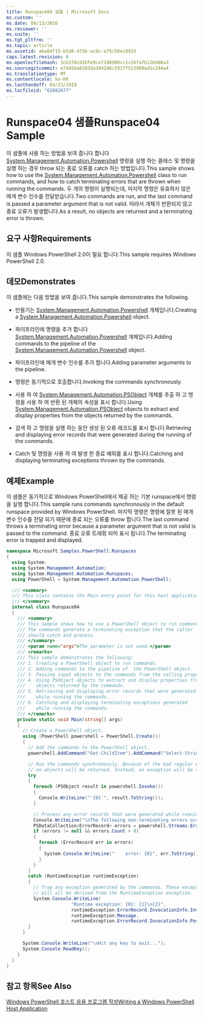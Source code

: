 ```yaml
---
title: Runspace04 샘플 | Microsoft Docs
ms.custom: ''
ms.date: 09/13/2016
ms.reviewer: ''
ms.suite: ''
ms.tgt_pltfrm: ''
ms.topic: article
ms.assetid: a6a04f15-b5d8-475b-ac9c-e75c58ec8933
caps.latest.revision: 8
ms.openlocfilehash: 3cb370cd1bfe9ce7198980cc1c26fafb126d00a3
ms.sourcegitcommit: e7445ba8203da304286c591ff513900ad1c244a4
ms.translationtype: MT
ms.contentlocale: ko-KR
ms.lasthandoff: 04/23/2019
ms.locfileid: "62082677"
---
```

# <a name="runspace04-sample"></a><span data-ttu-id="fba23-102">Runspace04 샘플</span><span class="sxs-lookup"><span data-stu-id="fba23-102">Runspace04 Sample</span></span>

<span data-ttu-id="fba23-103">이 샘플에 사용 하는 방법을 보여 줍니다 합니다 [System.Management.Automation.Powershell](/dotnet/api/system.management.automation.powershell) 명령을 실행 하는 클래스 및 명령을 실행 하는 경우 throw 되는 종료 오류를 catch 하는 방법입니다.</span><span class="sxs-lookup"><span data-stu-id="fba23-103">This sample shows how to use the [System.Management.Automation.Powershell](/dotnet/api/system.management.automation.powershell) class to run commands, and how to catch terminating errors that are thrown when running the commands.</span></span> <span data-ttu-id="fba23-104">두 개의 명령이 실행되는데, 마지막 명령은 유효하지 않은 매개 변수 인수를 전달받습니다.</span><span class="sxs-lookup"><span data-stu-id="fba23-104">Two commands are run, and the last command is passed a parameter argument that is not valid.</span></span> <span data-ttu-id="fba23-105">따라서 개체가 반환되지 않고 종료 오류가 발생합니다.</span><span class="sxs-lookup"><span data-stu-id="fba23-105">As a result, no objects are returned and a terminating error is thrown.</span></span>

## <a name="requirements"></a><span data-ttu-id="fba23-106">요구 사항</span><span class="sxs-lookup"><span data-stu-id="fba23-106">Requirements</span></span>

<span data-ttu-id="fba23-107">이 샘플 Windows PowerShell 2.0이 필요 합니다.</span><span class="sxs-lookup"><span data-stu-id="fba23-107">This sample requires Windows PowerShell 2.0.</span></span>

## <a name="demonstrates"></a><span data-ttu-id="fba23-108">데모</span><span class="sxs-lookup"><span data-stu-id="fba23-108">Demonstrates</span></span>

<span data-ttu-id="fba23-109">이 샘플에는 다음 방법을 보여 줍니다.</span><span class="sxs-lookup"><span data-stu-id="fba23-109">This sample demonstrates the following.</span></span>

- <span data-ttu-id="fba23-110">만들기는 [System.Management.Automation.Powershell](/dotnet/api/system.management.automation.powershell) 개체입니다.</span><span class="sxs-lookup"><span data-stu-id="fba23-110">Creating a [System.Management.Automation.Powershell](/dotnet/api/system.management.automation.powershell) object.</span></span>

- <span data-ttu-id="fba23-111">파이프라인에 명령을 추가 합니다 [System.Management.Automation.Powershell](/dotnet/api/system.management.automation.powershell) 개체입니다.</span><span class="sxs-lookup"><span data-stu-id="fba23-111">Adding commands to the pipeline of the [System.Management.Automation.Powershell](/dotnet/api/system.management.automation.powershell) object.</span></span>

- <span data-ttu-id="fba23-112">파이프라인에 매개 변수 인수를 추가 합니다.</span><span class="sxs-lookup"><span data-stu-id="fba23-112">Adding parameter arguments to the pipeline.</span></span>

- <span data-ttu-id="fba23-113">명령은 동기적으로 호출합니다.</span><span class="sxs-lookup"><span data-stu-id="fba23-113">Invoking the commands synchronously.</span></span>

- <span data-ttu-id="fba23-114">사용 하 여 [System.Management.Automation.PSObject](/dotnet/api/System.Management.Automation.PSObject) 개체를 추출 하 고 명령을 사용 하 여 반환 된 개체의 속성을 표시 합니다.</span><span class="sxs-lookup"><span data-stu-id="fba23-114">Using [System.Management.Automation.PSObject](/dotnet/api/System.Management.Automation.PSObject) objects to extract and display properties from the objects returned by the commands.</span></span>

- <span data-ttu-id="fba23-115">검색 하 고 명령을 실행 하는 동안 생성 된 오류 레코드를 표시 합니다.</span><span class="sxs-lookup"><span data-stu-id="fba23-115">Retrieving and displaying error records that were generated during the running of the commands.</span></span>

- <span data-ttu-id="fba23-116">Catch 및 명령을 사용 하 여 발생 한 종료 예외를 표시 합니다.</span><span class="sxs-lookup"><span data-stu-id="fba23-116">Catching and displaying terminating exceptions thrown by the commands.</span></span>

## <a name="example"></a><span data-ttu-id="fba23-117">예제</span><span class="sxs-lookup"><span data-stu-id="fba23-117">Example</span></span>

<span data-ttu-id="fba23-118">이 샘플은 동기적으로 Windows PowerShell에서 제공 하는 기본 runspace에서 명령을 실행 합니다.</span><span class="sxs-lookup"><span data-stu-id="fba23-118">This sample runs commands synchronously in the default runspace provided by Windows PowerShell.</span></span> <span data-ttu-id="fba23-119">마지막 명령은 명령에 잘못 된 매개 변수 인수를 전달 되기 때문에 종료 되는 오류를 throw 합니다.</span><span class="sxs-lookup"><span data-stu-id="fba23-119">The last command throws a terminating error because a parameter argument that is not valid is passed to the command.</span></span> <span data-ttu-id="fba23-120">종료 오류 트래핑 되어 표시 됩니다.</span><span class="sxs-lookup"><span data-stu-id="fba23-120">The terminating error is trapped and displayed.</span></span>

```csharp
namespace Microsoft.Samples.PowerShell.Runspaces
{
  using System;
  using System.Management.Automation;
  using System.Management.Automation.Runspaces;
  using PowerShell = System.Management.Automation.PowerShell;

  /// <summary>
  /// This class contains the Main entry point for this host application.
  /// </summary>
  internal class Runspace04
  {
    /// <summary>
    /// This sample shows how to use a PowerShell object to run commands.
    /// The commands generate a terminating exception that the caller
    /// should catch and process.
    /// </summary>
    /// <param name="args">The parameter is not used.</param>
    /// <remarks>
    /// This sample demonstrates the following:
    /// 1. Creating a PowerShell object to run commands.
    /// 2. Adding commands to the pipeline of  the PowerShell object.
    /// 3. Passing input objects to the commands from the calling program.
    /// 4. Using PSObject objects to extract and display properties from the
    ///    objects returned by the commands.
    /// 5. Retrieving and displaying error records that were generated
    ///    while running the commands.
    /// 6. Catching and displaying terminating exceptions generated
    ///    while running the commands.
    /// </remarks>
    private static void Main(string[] args)
    {
      // Create a PowerShell object.
      using (PowerShell powershell = PowerShell.Create())
      {
        // Add the commands to the PowerShell object.
        powershell.AddCommand("Get-ChildItem").AddCommand("Select-String").AddArgument("*");

        // Run the commands synchronously. Because of the bad regular expression,
        // no objects will be returned. Instead, an exception will be thrown.
        try
        {
          foreach (PSObject result in powershell.Invoke())
          {
            Console.WriteLine("'{0}'", result.ToString());
          }

          // Process any error records that were generated while running the commands.
          Console.WriteLine("\nThe following non-terminating errors occurred:\n");
          PSDataCollection<ErrorRecord> errors = powershell.Streams.Error;
          if (errors != null && errors.Count > 0)
          {
            foreach (ErrorRecord err in errors)
            {
              System.Console.WriteLine("    error: {0}", err.ToString());
            }
          }
        }
        catch (RuntimeException runtimeException)
        {
          // Trap any exception generated by the commands. These exceptions
          // will all be derived from the RuntimeException exception.
          System.Console.WriteLine(
                        "Runtime exception: {0}: {1}\n{2}",
                        runtimeException.ErrorRecord.InvocationInfo.InvocationName,
                        runtimeException.Message,
                        runtimeException.ErrorRecord.InvocationInfo.PositionMessage);
        }
      }

      System.Console.WriteLine("\nHit any key to exit...");
      System.Console.ReadKey();
    }
  }
}
```

## <a name="see-also"></a><span data-ttu-id="fba23-121">참고 항목</span><span class="sxs-lookup"><span data-stu-id="fba23-121">See Also</span></span>

[<span data-ttu-id="fba23-122">Windows PowerShell 호스트 응용 프로그램 작성</span><span class="sxs-lookup"><span data-stu-id="fba23-122">Writing a Windows PowerShell Host Application</span></span>](./writing-a-windows-powershell-host-application.md)